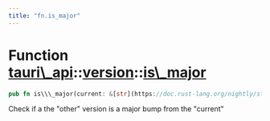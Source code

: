 ```yaml
---
title: "fn.is_major"
---
```


Function [tauri\\\_api](/docs/api/rust/tauri\_api/../index.html)::[version](/docs/api/rust/tauri\_api/index.html)::[is\\\_major](/docs/api/rust/tauri\_api/)
============================================================================================================================================================

```rust
pub fn is\\\_major(current: &[str](https://doc.rust-lang.org/nightly/std/primitive.str.html), other: &[str](https://doc.rust-lang.org/nightly/std/primitive.str.html)) -&gt; [Result](/docs/api/rust/tauri\_api/../../tauri\_api/type.Result.html "type tauri\_api::Result")&lt;[bool](https://doc.rust-lang.org/nightly/std/primitive.bool.html)\&gt;
```

Check if a the "other" version is a major bump from the "current"
      